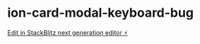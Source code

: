 # ion-card-modal-keyboard-bug

[Edit in StackBlitz next generation editor ⚡️](https://stackblitz.com/~/github.com/hedinasr/ion-card-modal-keyboard-bug)